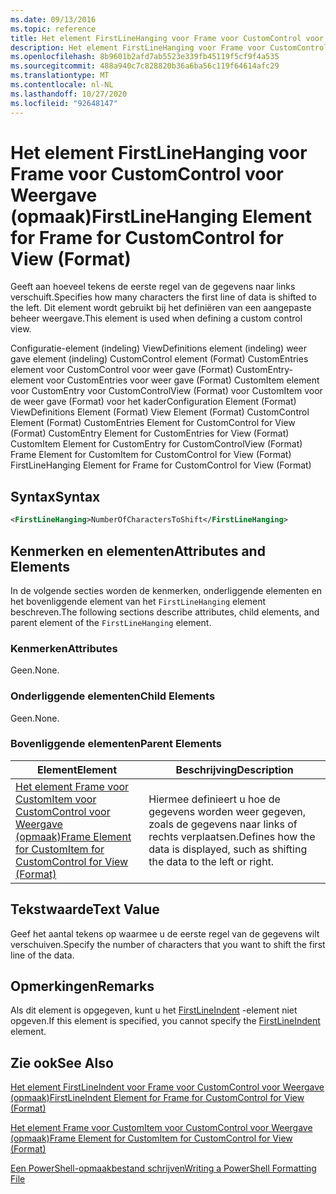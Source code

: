 ```yaml
---
ms.date: 09/13/2016
ms.topic: reference
title: Het element FirstLineHanging voor Frame voor CustomControl voor Weergave (opmaak)
description: Het element FirstLineHanging voor Frame voor CustomControl voor Weergave (opmaak)
ms.openlocfilehash: 8b9601b2afd7ab5523e339fb45119f5cf9f4a535
ms.sourcegitcommit: 488a940c7c828820b36a6ba56c119f64614afc29
ms.translationtype: MT
ms.contentlocale: nl-NL
ms.lasthandoff: 10/27/2020
ms.locfileid: "92648147"
---
```

# <a name="firstlinehanging-element-for-frame-for-customcontrol-for-view-format"></a><span data-ttu-id="067b0-103">Het element FirstLineHanging voor Frame voor CustomControl voor Weergave (opmaak)</span><span class="sxs-lookup"><span data-stu-id="067b0-103">FirstLineHanging Element for Frame for CustomControl for View (Format)</span></span>

<span data-ttu-id="067b0-104">Geeft aan hoeveel tekens de eerste regel van de gegevens naar links verschuift.</span><span class="sxs-lookup"><span data-stu-id="067b0-104">Specifies how many characters the first line of data is shifted to the left.</span></span> <span data-ttu-id="067b0-105">Dit element wordt gebruikt bij het definiëren van een aangepaste beheer weergave.</span><span class="sxs-lookup"><span data-stu-id="067b0-105">This element is used when defining a custom control view.</span></span>

<span data-ttu-id="067b0-106">Configuratie-element (indeling) ViewDefinitions element (indeling) weer gave element (indeling) CustomControl element (Format) CustomEntries element voor CustomControl voor weer gave (Format) CustomEntry-element voor CustomEntries voor weer gave (Format) CustomItem element voor CustomEntry voor CustomControlView (Format) voor CustomItem voor de weer gave (Format) voor het kader</span><span class="sxs-lookup"><span data-stu-id="067b0-106">Configuration Element (Format) ViewDefinitions Element (Format) View Element (Format) CustomControl Element (Format) CustomEntries Element for CustomControl for View (Format) CustomEntry Element for CustomEntries for View (Format) CustomItem Element for CustomEntry for CustomControlView (Format) Frame Element for CustomItem for CustomControl for View (Format) FirstLineHanging Element for Frame for CustomControl for View (Format)</span></span>

## <a name="syntax"></a><span data-ttu-id="067b0-107">Syntax</span><span class="sxs-lookup"><span data-stu-id="067b0-107">Syntax</span></span>

```xml
<FirstLineHanging>NumberOfCharactersToShift</FirstLineHanging>
```

## <a name="attributes-and-elements"></a><span data-ttu-id="067b0-108">Kenmerken en elementen</span><span class="sxs-lookup"><span data-stu-id="067b0-108">Attributes and Elements</span></span>

<span data-ttu-id="067b0-109">In de volgende secties worden de kenmerken, onderliggende elementen en het bovenliggende element van het `FirstLineHanging` element beschreven.</span><span class="sxs-lookup"><span data-stu-id="067b0-109">The following sections describe attributes, child elements, and parent element of the `FirstLineHanging` element.</span></span>

### <a name="attributes"></a><span data-ttu-id="067b0-110">Kenmerken</span><span class="sxs-lookup"><span data-stu-id="067b0-110">Attributes</span></span>

<span data-ttu-id="067b0-111">Geen.</span><span class="sxs-lookup"><span data-stu-id="067b0-111">None.</span></span>

### <a name="child-elements"></a><span data-ttu-id="067b0-112">Onderliggende elementen</span><span class="sxs-lookup"><span data-stu-id="067b0-112">Child Elements</span></span>

<span data-ttu-id="067b0-113">Geen.</span><span class="sxs-lookup"><span data-stu-id="067b0-113">None.</span></span>

### <a name="parent-elements"></a><span data-ttu-id="067b0-114">Bovenliggende elementen</span><span class="sxs-lookup"><span data-stu-id="067b0-114">Parent Elements</span></span>

|<span data-ttu-id="067b0-115">Element</span><span class="sxs-lookup"><span data-stu-id="067b0-115">Element</span></span>|<span data-ttu-id="067b0-116">Beschrijving</span><span class="sxs-lookup"><span data-stu-id="067b0-116">Description</span></span>|
|-------------|-----------------|
|[<span data-ttu-id="067b0-117">Het element Frame voor CustomItem voor CustomControl voor Weergave (opmaak)</span><span class="sxs-lookup"><span data-stu-id="067b0-117">Frame Element for CustomItem for CustomControl for View (Format)</span></span>](./frame-element-for-customitem-for-customcontrol-for-view-format.md)|<span data-ttu-id="067b0-118">Hiermee definieert u hoe de gegevens worden weer gegeven, zoals de gegevens naar links of rechts verplaatsen.</span><span class="sxs-lookup"><span data-stu-id="067b0-118">Defines how the data is displayed, such as shifting the data to the left or right.</span></span>|

## <a name="text-value"></a><span data-ttu-id="067b0-119">Tekstwaarde</span><span class="sxs-lookup"><span data-stu-id="067b0-119">Text Value</span></span>

<span data-ttu-id="067b0-120">Geef het aantal tekens op waarmee u de eerste regel van de gegevens wilt verschuiven.</span><span class="sxs-lookup"><span data-stu-id="067b0-120">Specify the number of characters that you want to shift the first line of the data.</span></span>

## <a name="remarks"></a><span data-ttu-id="067b0-121">Opmerkingen</span><span class="sxs-lookup"><span data-stu-id="067b0-121">Remarks</span></span>

<span data-ttu-id="067b0-122">Als dit element is opgegeven, kunt u het [FirstLineIndent](./firstlineindent-element-for-frame-for-customcontrol-for-view-format.md) -element niet opgeven.</span><span class="sxs-lookup"><span data-stu-id="067b0-122">If this element is specified, you cannot specify the [FirstLineIndent](./firstlineindent-element-for-frame-for-customcontrol-for-view-format.md) element.</span></span>

## <a name="see-also"></a><span data-ttu-id="067b0-123">Zie ook</span><span class="sxs-lookup"><span data-stu-id="067b0-123">See Also</span></span>

[<span data-ttu-id="067b0-124">Het element FirstLineIndent voor Frame voor CustomControl voor Weergave (opmaak)</span><span class="sxs-lookup"><span data-stu-id="067b0-124">FirstLineIndent Element for Frame for CustomControl for View (Format)</span></span>](./firstlineindent-element-for-frame-for-customcontrol-for-view-format.md)

[<span data-ttu-id="067b0-125">Het element Frame voor CustomItem voor CustomControl voor Weergave (opmaak)</span><span class="sxs-lookup"><span data-stu-id="067b0-125">Frame Element for CustomItem for CustomControl for View (Format)</span></span>](./frame-element-for-customitem-for-customcontrol-for-view-format.md)

[<span data-ttu-id="067b0-126">Een PowerShell-opmaakbestand schrijven</span><span class="sxs-lookup"><span data-stu-id="067b0-126">Writing a PowerShell Formatting File</span></span>](./writing-a-powershell-formatting-file.md)
